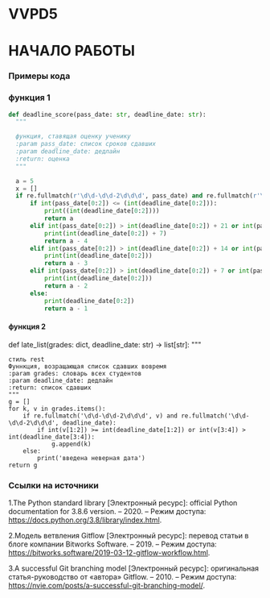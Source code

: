 # VVPD5
# НАЧАЛО РАБОТЫ

### Примеры кода
  
### функция 1
```python
def deadline_score(pass_date: str, deadline_date: str):
  """

  функция, ставящая оценку ученику
  :param pass_date: список сроков сдавших
  :param deadline_date: дедлайн
  :return: оценка
  """

  a = 5
  x = []
  if re.fullmatch(r'\d\d-\d\d-2\d\d\d', pass_date) and re.fullmatch(r'\d\d-\d\d-2\d\d\d', deadline_date):
      if int(pass_date[0:2]) <= (int(deadline_date[0:2])):
          print((int(deadline_date[0:2])))
          return a
      elif int(pass_date[0:2]) > int(deadline_date[0:2]) + 21 or int(pass_date[4:5]) > int(deadline_date[4:5]):
          print(int(deadline_date[0:2]) + 7)
          return a - 4
      elif int(pass_date[0:2]) > int(deadline_date[0:2]) + 14 or int(pass_date[4:5]) > int(deadline_date[4:5]):
          print(int(deadline_date[0:2]))
          return a - 3
      elif int(pass_date[0:2]) > int(deadline_date[0:2]) + 7 or int(pass_date[4:5]) > int(deadline_date[4:5]):
          print(int(deadline_date[0:2]))
          return a - 2
      else:
          print(deadline_date[0:2])
          return a - 1
 ```
 
#### функция 2
    
  def late_list(grades: dict, deadline_date: str) -> list[str]:
    """
   
   
    стиль rest
    Фуннкция, возращающая список сдавших вовремя
    :param grades: словарь всех студентов
    :param deadline_date: дедлайн
    :return: список сдавших
    """
    g = []
    for k, v in grades.items():
        if re.fullmatch('\d\d-\d\d-2\d\d\d', v) and re.fullmatch('\d\d-\d\d-2\d\d\d', deadline_date):
            if int(v[1:2]) >= int(deadline_date[1:2]) or int(v[3:4]) > int(deadline_date[3:4]):
                g.append(k)
        else:
            print('введена неверная дата')
    return g
    
### Ссылки на источники
1.The Python standard library [Электронный ресурс]: official Python documentation for 3.8.6 version. – 2020. – Режим доступа: https://docs.python.org/3.8/library/index.html.

2.Модель ветвления Gitflow [Электронный ресурс]: перевод статьи в блоге компании Bitworks Software. – 2019. – Режим доступа: https://bitworks.software/2019-03-12-gitflow-workflow.html.

3.A successful Git branching model [Электронный ресурс]: оригинальная статья-руководство от «автора» Gitflow. – 2010. – Режим доступа: 
https://nvie.com/posts/a-successful-git-branching-model/.

    
    
    
